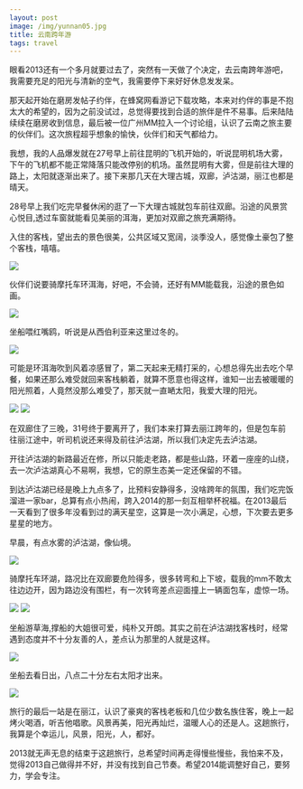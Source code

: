 ```yaml
---
layout: post
image: /img/yunnan05.jpg
title: 云南跨年游
tags: travel
---
```


<p>眼看2013还有一个多月就要过去了，突然有一天做了个决定，去云南跨年游吧，我需要充足的阳光与清新的空气，我需要停下来好好休息发发呆。</p>
<p>那天起开始在磨房发帖子约伴，在蜂窝网看游记下载攻略，本来对约伴的事是不抱太大的希望的，因为之前没试过，总觉得要找到合适的旅伴是件不易事。后来陆陆续续在磨房收到信息，最后被一位广州MM拉入一个讨论组，认识了云南之旅主要的伙伴们。这次旅程超乎想象的愉快，伙伴们和天气都给力。</p>
<p>我想，我的人品爆发就在27号早上前往昆明的飞机开始的，听说昆明机场大雾，下午的飞机都不能正常降落只能改停别的机场。虽然昆明有大雾，但是前往大理的路上，太阳就逐渐出来了。接下来那几天在大理古城，双廊，泸沽湖，丽江也都是晴天。</p>
<p>28号早上我们吃完早餐休闲的逛了一下大理古城就包车前往双廊。沿途的风景赏心悦目,透过车窗就能看见美丽的洱海，更加对双廊之旅充满期待。</p>
<p>入住的客栈，望出去的景色很美，公共区域又宽阔，淡季没人，感觉像土豪包了整个客栈，嘻嘻。</p>
<img src="/img/yn02.jpg">
<p>伙伴们说要骑摩托车环洱海，好吧，不会骑，还好有MM能载我，沿途的景色如画。</p>
<img src="/img/yn03.jpg">
<p>坐船喂红嘴鸥，听说是从西伯利亚来这里过冬的。</p>
<img src="/img/yn04.jpg">
<p>可能是环洱海吹到风着凉感冒了，第二天起来无精打采的，心想总得先出去吃个早餐，如果还那么难受就回来客栈躺着，就算不愿意也得这样，谁知一出去被暖暖的阳光照着，人竟然没那么难受了，那天就一直嗮太阳，我爱大理的阳光。</p>
<img src="/img/yn05.jpg">
<img src="/img/yn06.jpg">
<p>在双廊住了三晚，31号终于要离开了，我们本来打算去丽江跨年的，但是包车前往丽江途中，听司机说还来得及前往泸沽湖，所以我们决定先去泸沽湖。</p>
<p>开往泸沽湖的新路最近在修，所以只能走老路，都是些山路，环着一座座的山绕，去一次泸沽湖真心不易啊，我想，它的原生态美一定还保留的不错。</p>
<p>到达泸沽湖已经是晚上九点多了，比预料安静得多，没啥跨年的氛围，我们吃完饭溜进一家bar，总算有点小热闹，跨入2014的那一刻互相举杯祝福。在2013最后一天看到了很多年没看到过的满天星空，这算是一次小满足，心想，下次要去更多星星的地方。</p>
<p>早晨，有点水雾的泸沽湖，像仙境。</p>
<img src="/img/yn07.jpg">
<p>骑摩托车环湖，路况比在双廊要危险得多，很多转弯和上下坡，载我的mm不敢太往边边开，因为路边没有围栏，有一次转弯差点迎面撞上一辆面包车，虚惊一场。</p>
<img src="/img/yn08.jpg">
<img src="/img/yn09.jpg">
<p>坐船游草海,撑船的大姐很可爱，纯朴又开朗。其实之前在泸沽湖找客栈时，经常遇到态度并不十分友善的人，差点认为那里的人就是这样。</p>
<img src="/img/yn12.jpg">
<p>坐船去看日出，八点二十分左右太阳才出来。</p>
<img src="/img/yn11.jpg">
<p>旅行的最后一站是在丽江，认识了豪爽的客栈老板和几位少数名族住客，晚上一起烤火喝酒，听吉他唱歌。风景再美，阳光再灿烂，温暖人心的还是人。这趟旅行，我算是个幸运儿，风景，阳光，人，都好。</p>
<p>2013就无声无息的结束于这趟旅行，总希望时间再走得慢些慢些，我怕来不及，觉得2013自己做得并不好，并没有找到自己节奏。希望2014能调整好自己，要努力，学会专注。</p>
<p></p>



